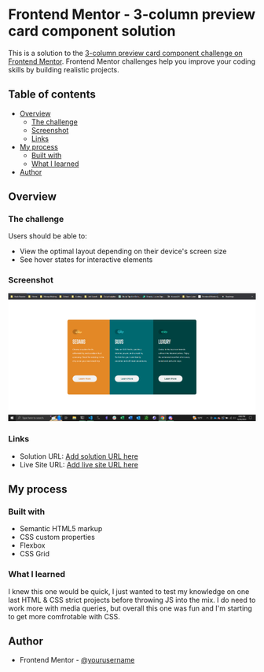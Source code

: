 # Frontend Mentor - 3-column preview card component solution

This is a solution to the [3-column preview card component challenge on Frontend Mentor](https://www.frontendmentor.io/challenges/3column-preview-card-component-pH92eAR2-). Frontend Mentor challenges help you improve your coding skills by building realistic projects.

## Table of contents

- [Overview](#overview)
  - [The challenge](#the-challenge)
  - [Screenshot](#screenshot)
  - [Links](#links)
- [My process](#my-process)
  - [Built with](#built-with)
  - [What I learned](#what-i-learned)
- [Author](#author)

## Overview

### The challenge

Users should be able to:

- View the optimal layout depending on their device's screen size
- See hover states for interactive elements

### Screenshot

![](./screenshot.png)

### Links

- Solution URL: [Add solution URL here](https://github.com/LyttleGC/preview-component)
- Live Site URL: [Add live site URL here](https://lyttlegc.github.io/preview-component/)

## My process

### Built with

- Semantic HTML5 markup
- CSS custom properties
- Flexbox
- CSS Grid

### What I learned

I knew this one would be quick, I just wanted to test my knowledge on one last HTML & CSS strict projects before throwing JS into the mix. I do need to work more with media queries, but overall this one was fun and I'm starting to get more comfrotable with CSS.

## Author

- Frontend Mentor - [@yourusername](https://www.frontendmentor.io/profile/LyttleGC)


